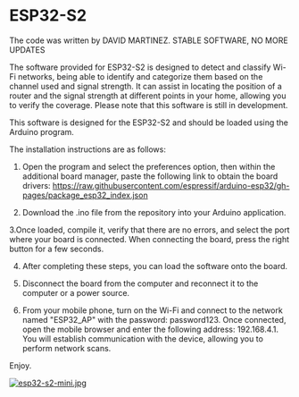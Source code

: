 # ESP32-S2
The code was written by DAVID MARTINEZ.  STABLE SOFTWARE, NO MORE UPDATES

The software provided for ESP32-S2 is designed to detect and classify Wi-Fi networks, being able to identify and categorize them based on the channel used and signal strength. It can assist in locating the position of a router and the signal strength at different points in your home, allowing you to verify the coverage. Please note that this software is still in development.

This software is designed for the ESP32-S2 and should be loaded using the Arduino program. 

The installation instructions are as follows:

1. Open the program and select the preferences option, then within the additional board manager, paste the following link to obtain the board drivers:
https://raw.githubusercontent.com/espressif/arduino-esp32/gh-pages/package_esp32_index.json

2. Download the .ino file from the repository into your Arduino application.

3.Once loaded, compile it, verify that there are no errors, and select the port where your board is connected. When connecting the board, press the right button for a few seconds.

4. After completing these steps, you can load the software onto the board.

5. Disconnect the board from the computer and reconnect it to the computer or a power source.

6. From your mobile phone, turn on the Wi-Fi and connect to the network named "ESP32_AP" with the password: password123. Once connected, open the mobile browser and enter the following address: 192.168.4.1. You will establish communication with the device, allowing you to perform network scans.

Enjoy.

[![esp32-s2-mini.jpg](https://i.postimg.cc/wxRQnwHS/esp32-s2-mini.jpg)](https://postimg.cc/ThGbDqK9)
